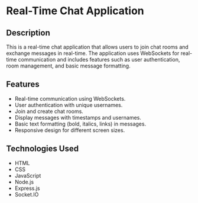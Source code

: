 # Real-Time Chat Application

## Description
This is a real-time chat application that allows users to join chat rooms and exchange messages in real-time. The application uses WebSockets for real-time communication and includes features such as user authentication, room management, and basic message formatting.

## Features
- Real-time communication using WebSockets.
- User authentication with unique usernames.
- Join and create chat rooms.
- Display messages with timestamps and usernames.
- Basic text formatting (bold, italics, links) in messages.
- Responsive design for different screen sizes.

## Technologies Used
- HTML
- CSS
- JavaScript
- Node.js
- Express.js
- Socket.IO


